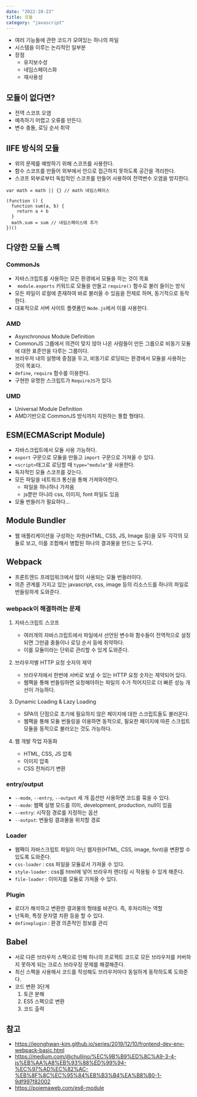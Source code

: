 ```yaml
---
date: "2022-10-23"
title: 모듈
category: "javascript"
---
```


- 여러 기능들에 관한 코드가 모여있는 하나의 파일
- 시스템을 이루는 논리적인 일부분
- 장점
  - 유지보수성
  - 네임스페이스화
  - 재사용성

## 모듈이 없다면?

- 전역 스코프 오염
- 예측하기 어렵고 오류를 만든다.
- 변수 충돌, 로딩 순서 취약

## IIFE 방식의 모듈

- 위의 문제를 예방하기 위해 스코프를 사용한다.
- 함수 스코프를 만들어 외부에서 안으로 접근하지 못하도록 공간을 격리한다.
- 스코프 외부로부터 독립적인 스코프를 만들어 사용하여 전역변수 오염을 방지한다.

```
var math = math || {} // math 네임스페이스

(function () {
  function sum(a, b) {
    return a + b
  }
  math.sum = sum // 네임스페이스에 추가
})()
```

## 다양한 모듈 스펙

### CommonJs

- 자바스크립트를 사용하는 모든 환경에서 모듈을 하는 것이 목표
- ` module.exports` 키워드로 모듈을 만들고 `require()` 함수로 불러 들이는 방식
- 모든 파일이 로컬에 존재하여 바로 불러올 수 있음을 전제로 하며, 동기적으로 동작한다.
- 대표적으로 서버 사이트 플랫폼인 `Node.js`에서 이를 사용한다.

### AMD

- Asynchronous Module Definition
- CommonJS 그룹에서 의견이 맞지 않아 나온 사람들이 만든 그룹으로 비동기 모듈에 대한 표준안을 다루는 그룹이다.
- 브라우저 내의 실행에 중점을 두고, 비동기로 로딩되는 환경에서 모듈을 사용하는 것이 목표다.
- `define`, `require` 함수를 이용한다.
- 구현한 유명한 스크립트가 `RequireJS`가 있다.

### UMD

- Universal Module Definition
- AMD기반으로 CommonJS 방식까지 지원하는 통합 형태다.

## ESM(ECMAScript Module)

- 자바스크립트에서 모듈 사용 가능하다.
- `export` 구문으로 모듈을 만들고 `import` 구문으로 가져올 수 있다.
- `<script>`태그로 로딩할 때 `type="module"`을 사용한다.
- 독자적인 모듈 스코프를 갖는다.
- 모든 파일을 네트워크 통신을 통해 가져와야한다.
  - 파일을 하나하나 가져옴
  - js뿐만 아니라 css, 이미지, font 파일도 있음
- 모듈 번들러가 필요하다...

## Module Bundler

- 웹 애플리케이션을 구성하는 자원(HTML, CSS, JS, Image 등)을 모두 각각의 모듈로 보고, 이를 조합해서 병합된 하나의 결과물을 만드는 도구다.

## Webpack

- 프론트엔드 프레임워크에서 많이 사용되는 모듈 번들러이다.
- 의존 관계를 가지고 있는 javascript, css, image 등의 리소스드를 하나의 파일로 번들링하게 도와준다.

### webpack이 해결하려는 문제

1. 자바스크립트 스코프

   - 여러개의 자바스크립트에서 파일에서 선언된 변수와 함수들이 전역적으로 설정되면 그만큼 충돌이나 로딩 순서 등에 취약하다.
   - 이를 모듈이라는 단위로 관리할 수 있게 도와준다.

2. 브라우저별 HTTP 요청 숫자의 제약

   - 브라우저에서 한번에 서버로 보낼 수 있는 HTTP 요청 숫자는 제약되어 있다.
   - 웹팩을 통해 번들링하면 요청해야하는 파일의 수가 적어지므로 더 빠른 성능 개선이 가능하다.

3. Dynamic Loading & Lazy Loading

   - SPA의 단점으로 초기에 필요하지 않은 페이지에 대한 스크립트들도 불러온다.
   - 웹팩을 통해 모듈 번들링을 이용하면 동적으로, 필요한 페이지에 따른 스크립트 모듈을 동적으로 불러오는 것도 가능하다.

4. 웹 개발 작업 자동화

   - HTML, CSS, JS 압축
   - 이미지 압축
   - CSS 전처리기 변환

### entry/output

- `--mode`, `--entry`, `--output` 세 개 옵션만 사용하면 코드를 묶을 수 있다.
- `--mode`: 웹팩 실행 모드를 의미, development, production, null이 있음
- `--entry`: 시작점 경로를 지정하는 옵션
- `--output`: 번들링 결과물을 위치할 경로

### Loader

- 웹팩이 자바스크립트 파일이 아닌 웹자원(HTML, CSS, image, font)을 변환할 수 있도록 도와준다.
- `css-loader` : css 파일을 모듈로서 가져올 수 있다.
- `style-loader` : css를 html에 넣어 브라우저 렌더링 시 적용될 수 있게 해준다.
- `file-loader` : 이미지를 모듈로 가져올 수 있다.

### Plugin

- 로더가 해석하고 변환한 결과물의 형태를 바꾼다. 즉, 후처리하는 역할
- 난독화, 특정 문자열 치환 등을 할 수 있다.
- `defineplugin` : 환경 의존적인 정보를 관리

## Babel

- 서로 다른 브라우저 스펙으로 인해 하나의 프로젝트 코드로 모든 브라우저를 커버하지 못하게 되는 크로스 브라우징 문제를 해결해준다.
- 최신 스펙을 사용해서 코드를 작성해도 브라우저마다 동일하게 동작하도록 도와준다.
- 코드 변환 3단계
  1. 토큰 분해
  2. ES5 스펙으로 변환
  3. 코드 출력

## 참고

- https://jeonghwan-kim.github.io/series/2019/12/10/frontend-dev-env-webpack-basic.html
- https://medium.com/@chullino/%EC%9B%B9%ED%8C%A9-3-4-js%EB%AA%A8%EB%93%88%ED%99%94-%EC%97%AD%EC%82%AC-%EB%8F%8C%EC%95%84%EB%B3%B4%EA%B8%B0-1-9df997f82002
- https://poiemaweb.com/es6-module
